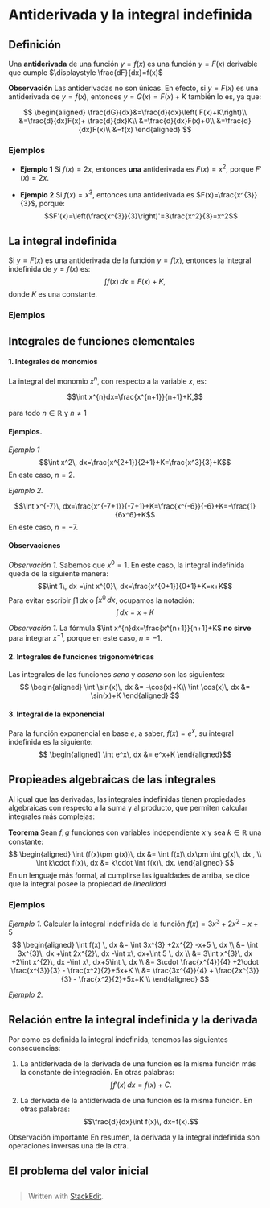 # Antiderivada y la integral indefinida



## Definición
Una **antiderivada** de una función $y=f(x)$ es una función $y=F(x)$ derivable que cumple $\displaystyle \frac{dF}{dx}=f(x)$

**Observación** Las antiderivadas no son únicas. En efecto, si $y=F(x)$ es una antiderivada de $y=f(x)$, entonces $y=G(x)=F(x)+K$ también lo es, ya que:

$$
\begin{aligned}
\frac{dG}{dx}&=\frac{d}{dx}\left( F(x)+K\right)\\
&=\frac{d}{dx}F(x)+ \frac{d}{dx}K\\
&=\frac{d}{dx}F(x)+0\\
&=\frac{d}{dx}F(x)\\
&=f(x)
\end{aligned}
$$


### Ejemplos

- **Ejemplo 1**  Si $f(x)=2x$, entonces **una** antiderivada es $F(x)=x^{2}$, porque $F'(x)=2x$.

- **Ejemplo 2**  Si $f(x)=x^3$, entonces una antiderivada es $F(x)=\frac{x^{3}}{3}$, porque:
$$F'(x)=\left(\frac{x^{3}}{3}\right)'=3\frac{x^2}{3}=x^2$$

## La integral indefinida

Si $y=F(x)$ es una antiderivada de la función $y=f(x)$, entonces la integral indefinida de $y=f(x)$ es:
$$\int f(x) \,dx=F(x)+K,$$
donde $K$ es una constante.

### Ejemplos

## Integrales de funciones elementales

#### 1. Integrales de monomios
La integral del monomio $x^n$, con respecto a la variable $x$, es:

$$\int x^{n}dx=\frac{x^{n+1}}{n+1}+K,$$

para todo $n\in \mathbb{R}$ y $n\neq 1$

#### Ejemplos.
*Ejemplo 1* 
$$\int  x^2\, dx=\frac{x^{2+1}}{2+1}+K=\frac{x^3}{3}+K$$ En este caso, $n=2$.

*Ejemplo 2.* 

 $$\int  x^{-7}\, dx=\frac{x^{-7+1}}{-7+1}+K=\frac{x^{-6}}{-6}+K=-\frac{1}{6x^6}+K$$ En este caso, $n=-7$.

#### Observaciones
*Observación 1.* Sabemos que  $x^0=1$. En este caso, la integral indefinida queda de la siguiente manera:
$$\int 1\, dx =\int  x^{0}\, dx=\frac{x^{0+1}}{0+1}+K=x+K$$ Para evitar escribir $\int 1\, dx$ o $\int x^0\, dx$, ocupamos la notación: 
$$\int \,dx=x+K$$

*Observación 1.* La fórmula $\int x^{n}dx=\frac{x^{n+1}}{n+1}+K$ **no sirve** para integrar $x^{-1}$, porque en este caso, $n=-1$. 
 
#### 2. Integrales de funciones trigonométricas

Las integrales de las funciones *seno* y *coseno* son las siguientes:
$$
\begin{aligned}
\int  \sin(x)\, dx &= -\cos(x)+K\\
\int  \cos(x)\, dx &= \sin(x)+K
\end{aligned}
$$

#### 3. Integral de la exponencial
Para la función exponencial en base $e$, a saber, $f(x)=e^x$, su integral indefinida es la siguiente:
$$
\begin{aligned}
\int e^x\, dx &= e^x+K
\end{aligned}$$

## Propieades algebraicas de las integrales

Al igual que las derivadas, las integrales indefinidas tienen propiedades algebraicas con respecto a la suma y al producto, que permiten calcular integrales más complejas:

**Teorema** Sean $f,\, g$ funciones con variables independiente $x$ y sea $k\in \mathbb{R}$ una constante:
$$		
\begin{aligned}
\int (f(x)\pm g(x))\, dx &= \int f(x)\,dx\pm \int g(x)\, dx , \\
\int k\cdot f(x)\, dx &= k\cdot \int f(x)\, dx.
\end{aligned}
$$
En un lenguaje más formal, al cumplirse las igualdades de arriba, se dice que la integral posee la propiedad de *linealidad* 

### Ejemplos

*Ejemplo 1.* Calcular la integral indefinida de la función $f( x) =3x^{3} +2x^{2} -x+5$
$$
\begin{aligned}
	\int f(x) \, dx &= \int 3x^{3} +2x^{2} -x+5 \, dx \\
			 &= \int 3x^{3}\, dx +\int 2x^{2}\, dx -\int  x\, dx+\int 5 \, dx \\
			  &= 3\int x^{3}\, dx +2\int x^{2}\, dx -\int  x\, dx+5\int  \, dx \\
			  &= 3\cdot \frac{x^{4}}{4} +2\cdot  \frac{x^{3}}{3} -  \frac{x^2}{2}+5x+K \\
			  &=  \frac{3x^{4}}{4} + \frac{2x^{3}}{3} -  \frac{x^2}{2}+5x+K \\
\end{aligned}
$$

*Ejemplo 2.* 

## Relación entre la integral indefinida y la derivada

Por como es definida la integral indefinida, tenemos las siguientes consecuencias:

1. La antiderivada de la derivada de una función es la misma función más la constante de integración. En otras palabras: $$\int f'(x)\, dx=f(x)+C.$$

2. La derivada de la antiderivada de una función es la misma función. En otras palabras: $$\frac{d}{dx}\int f(x)\, dx=f(x).$$

Observación importante En resumen, la derivada y la integral indefinida son operaciones inversas una de la otra.

## El problema del valor inicial

##
> Written with [StackEdit](https://stackedit.io/).
<!--stackedit_data:
eyJoaXN0b3J5IjpbLTc4MzUxMDIwMCwtMTE5NzMyMjQ1Myw5OD
UzNzMzMDIsMTk0NTE3NDg3OCwtMjA3OTk1OTc1LC0xNDQ1NTgz
MDczLC0yMTQ0MDQ3ODE4XX0=
-->